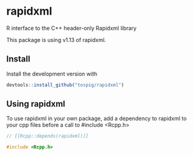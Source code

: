 # rapidxml

R interface to the C++ header-only Rapidxml library

This package is using v1.13 of rapidxml. 

## Install

Install the development version with

```r
devtools::install_github("tospig/rapidxml")
```

## Using rapidxml

To use rapidxml in your own package, add a dependency to rapidxml to your cpp files before a call to #include <Rcpp.h>

```c++
// [[Rcpp::depends(rapidxml)]]

#include <Rcpp.h>
```



